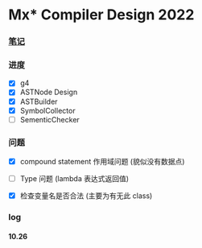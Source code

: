 # Mx* Compiler Design 2022

### [笔记](https://github.com/ACMClassCourses/Compiler-Design-Implementation)

### 进度
- [x] g4
- [x] ASTNode Design 
- [x] ASTBuilder
- [x] SymbolCollector
- [ ] SementicChecker

### 问题

- [x] compound statement 作用域问题 (貌似没有数据点)
- [ ] Type 问题 (lambda 表达式返回值)
- [x] 检查变量名是否合法 (主要为有无此 class)


### log

#### 10.26
